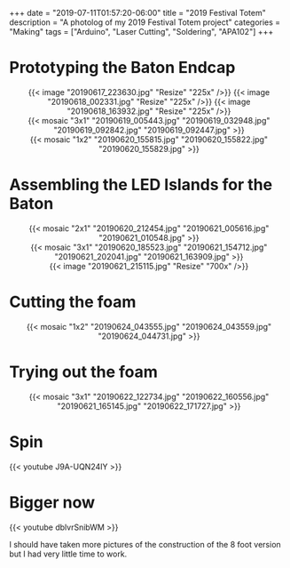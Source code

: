 +++
date = "2019-07-11T01:57:20-06:00"
title = "2019 Festival Totem"
description = "A photolog of my 2019 Festival Totem project"
categories = "Making"
tags = ["Arduino", "Laser Cutting", "Soldering", "APA102"]
+++

# Prototyping the Baton Endcap

<center>
  {{< image "20190617_223630.jpg" "Resize" "225x" />}}
  {{< image "20190618_002331.jpg" "Resize" "225x" />}}
  {{< image "20190618_163932.jpg" "Resize" "225x" />}}
</center>

<center>
  {{< mosaic "3x1" "20190619_005443.jpg" "20190619_032948.jpg" "20190619_092842.jpg" "20190619_092447.jpg" >}}
</center>

<center>
  {{< mosaic "1x2" "20190620_155815.jpg" "20190620_155822.jpg" "20190620_155829.jpg" >}}
</center>

# Assembling the LED Islands for the Baton

<center>
  {{< mosaic "2x1" "20190620_212454.jpg" "20190621_005616.jpg" "20190621_010548.jpg" >}}
</center>

<center>
  {{< mosaic "3x1" "20190620_185523.jpg" "20190621_154712.jpg" "20190621_202041.jpg" "20190621_163909.jpg" >}}
</center>

<center>
  {{< image "20190621_215115.jpg" "Resize" "700x" />}}
</center>

# Cutting the foam

<center>
  {{< mosaic "1x2" "20190624_043555.jpg" "20190624_043559.jpg" "20190624_044731.jpg" >}}
</center>

# Trying out the foam

<center>
  {{< mosaic "3x1" "20190622_122734.jpg" "20190622_160556.jpg" "20190621_165145.jpg" "20190622_171727.jpg" >}}
</center>

# Spin

{{< youtube J9A-UQN24IY >}}

# Bigger now

{{< youtube dblvrSnibWM >}}

I should have taken more pictures of the construction of the 8 foot version but I had very little time to work.